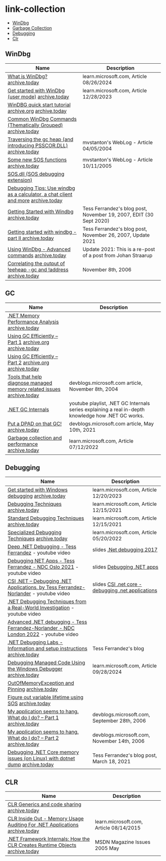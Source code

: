 # link-collection
* [WinDbg](#WinDbg)
* [Garbage Collection](#GC)
* [Debugging](#Debugging)
* [Clr](#CLR)

## WinDbg
| Name                                                                       | Description                                                                        |
|----------------------------------------------------------------------------|------------------------------------------------------------------------------------|
| [What is WinDbg?](https://learn.microsoft.com/en-us/windows-hardware/drivers/debuggercmds/windbg-overview) [archive.today](https://archive.ph/aGsU8)| learn.microsoft.com, Article 08/26/2024 |
| [Get started with WinDbg (user mode)](https://learn.microsoft.com/en-us/windows-hardware/drivers/debugger/getting-started-with-windbg) [archive.today](https://archive.is/blrZ2)| learn.microsoft.com, Article 12/28/2023 |
| [WinDBG quick start tutorial](https://codemachine.com/articles/windbg_quickstart.html) [archive.org](http://web.archive.org/web/20240324162937/https://codemachine.com/articles/windbg_quickstart.html) [archive.today](https://archive.ph/RANiR)| |
| [Common WinDbg Commands (Thematically Grouped)](http://windbg.info/doc/1-common-cmds.html) [archive.today](https://archive.ph/AMJxT)| |
| [Traversing the gc heap (and introducing PSSCOR.DLL)](https://learn.microsoft.com/en-us/archive/blogs/mvstanton/traversing-the-gc-heap-and-introducing-psscor-dll) [archive.today](https://archive.ph/iys9H) | mvstanton's WebLog - Article 04/05/2004 |
| [Some new SOS functions](https://learn.microsoft.com/en-us/archive/blogs/mvstanton/some-new-sos-functions) [archive.today](https://archive.ph/W2fQV) | mvstanton's WebLog - Article 10/11/2005 |
| [SOS.dll (SOS debugging extension)](https://learn.microsoft.com/en-us/dotnet/framework/tools/sos-dll-sos-debugging-extension) | |
| [Debugging Tips: Use windbg as a calculator, a chat client and more](https://www.tessferrandez.com/blog/2006/01/18/debugging-tips-use-windbg-as-a-calculator.html) [archive.today](https://archive.ph/mwpmW) ||
| [Getting Started with Windbg](https://www.tessferrandez.com/blog/2007/11/19/getting-started-with-windbg.html) [archive.today](https://archive.ph/RmqXw) | Tess Ferrandez's blog post, November 19, 2007, EDIT (30 Sept 2020) |
| [Getting started with windbg - part II ](https://www.tessferrandez.com/blog/2007/11/26/getting-started-with-windbg-part-ii.html) [archive.today](https://archive.ph/AvBvH) | Tess Ferrandez's blog post, November 26, 2007, Update 2021 |
| [Using WinDbg - Advanced commands](https://www.tessferrandez.com/blog/2008/01/23/windbg-advanced-commands.html) [archive.today](https://archive.ph/pcd6W)| Update 2021: This is a re-post of a post from Johan Straarup |
| [Correlating the output of !eeheap -gc and !address](https://devblogs.microsoft.com/dotnet/correlating-the-output-of-eeheap-gc-and-address/) [archive.today](https://archive.ph/8QIjA) | November 8th, 2006 |


## GC
| Name                                                                       | Description                                                                        |
|----------------------------------------------------------------------------|------------------------------------------------------------------------------------|
|[.NET Memory Performance Analysis](https://github.com/Maoni0/mem-doc/blob/master/doc/.NETMemoryPerformanceAnalysis.md) [archive.today](https://archive.ph/PrWlh)||
| [Using GC Efficiently – Part 1](https://devblogs.microsoft.com/dotnet/using-gc-efficiently-part-1/) [archive.org](https://web.archive.org/web/20240620132331/https://devblogs.microsoft.com/dotnet/using-gc-efficiently-part-1/) [archive.today](https://archive.ph/42F7l) | |
| [Using GC Efficiently – Part 2](https://devblogs.microsoft.com/dotnet/using-gc-efficiently-part-2/) [archive.org](https://web.archive.org/web/20240609085209/https://devblogs.microsoft.com/dotnet/using-gc-efficiently-part-2/) [archive.today](https://archive.ph/NAowO)| |
| [Tools that help diagnose managed memory related issues](https://devblogs.microsoft.com/dotnet/tools-that-help-diagnose-managed-memory-related-issues/) [archive.today](https://archive.ph/fB9jA) | devblogs.microsoft.com article, November 8th, 2004 |
| [.NET GC Internals](https://www.youtube.com/playlist?list=PLpUkQYy-K8Y-wYcDgDXKhfs6OT8fFQtVm) | youtube playlist, .NET GC Internals series explaining a real in-depth knowledge how .NET GC works. |
| [Put a DPAD on that GC!](https://devblogs.microsoft.com/dotnet/put-a-dpad-on-that-gc/) [archive.today](https://archive.ph/AdujA)| devblogs.microsoft.com article, May 10th, 2021 |
| [Garbage collection and performance](https://learn.microsoft.com/en-us/dotnet/standard/garbage-collection/performance) [archive.today](https://archive.ph/CxLSz) | learn.microsoft.com, Article 07/12/2022 |


## Debugging
| Name                                                                       | Description                                                                        |
|----------------------------------------------------------------------------|------------------------------------------------------------------------------------|
| [Get started with Windows debugging](https://learn.microsoft.com/en-us/windows-hardware/drivers/debugger/getting-started-with-windows-debugging) [archive.today](https://archive.is/7mOG5)| learn.microsoft.com, Article 12/20/2023 |
| [Debugging Techniques](https://learn.microsoft.com/en-us/windows-hardware/drivers/debugger/debugging-techniques) [archive.today](https://archive.ph/PiJpZ)| learn.microsoft.com, Article 12/15/2021 |
| [Standard Debugging Techniques](https://learn.microsoft.com/en-us/windows-hardware/drivers/debugger/standard-debugging-techniques) [archive.today](https://archive.ph/8vQus) | learn.microsoft.com, Article 12/15/2021 |
| [Specialized Debugging Techniques](https://learn.microsoft.com/en-us/windows-hardware/drivers/debugger/specialized-debugging-techniques) [archive.today](https://archive.ph/kqkt4) | learn.microsoft.com, Article 05/20/2022 |
| [Deep .NET Debugging - Tess Ferrandez](https://www.youtube.com/watch?v=S-jiM07X3fs) - youtube video| slides [.Net debugging 2017](https://www.slideshare.net/slideshow/net-debugging-2017/71633740) |
| [Debugging NET Apps - Tess Ferrandez - NDC Oslo 2021](https://www.youtube.com/watch?v=5LTT8OfcnsM) - youtube video| slides [Debugging .NET apps](https://www.slideshare.net/slideshow/debugging-net-apps/251122931) |
| [CSI .NET – Debugging .NET Applications, by Tess Ferrandez-Norlander](https://www.youtube.com/watch?v=z2B8OruMT6s) - youtube video| slides [CSI .net core - debugging .net applications](https://www.slideshare.net/slideshow/csi-net-core-debugging-net-applications/248330523)|
| [.NET Debugging Techniques from a Real-World Investigation](https://www.youtube.com/watch?v=23E0JVmo9MM) - youtube video ||
| [Advanced .NET debugging - Tess Ferrandez-Norlander - NDC London 2022](https://www.youtube.com/watch?v=yA-b-V_9N_E) - youtube video ||
| [.NET Debugging Labs - Information and setup instructions ](https://www.tessferrandez.com/blog/2008/02/04/debugging-demos-setup-instructions.html) [archive.today](https://archive.ph/PThUn) | Tess Ferrandez's blog |
| [Debugging Managed Code Using the Windows Debugger](https://learn.microsoft.com/en-us/windows-hardware/drivers/debugger/debugging-managed-code) [archive.today](https://archive.ph/PcbOw)| learn.microsoft.com, Article 09/28/2024 |
| [OutOfMemoryException and Pinning](https://learn.microsoft.com/en-us/archive/blogs/yunjin/outofmemoryexception-and-pinning) [archive.today](https://archive.ph/5eAXI) ||
| [Figure out variable lifetime using SOS](https://learn.microsoft.com/en-us/archive/blogs/yunjin/figure-out-variable-lifetime-using-sos) [archive.today](https://archive.ph/wXfos) ||
| [My application seems to hang. What do I do? – Part 1](https://devblogs.microsoft.com/dotnet/my-application-seems-to-hang-what-do-i-do-part-1/) [archive.today](https://archive.ph/AoH4f) | devblogs.microsoft.com, September 28th, 2006 |
| [My application seems to hang. What do I do? – Part 2](https://devblogs.microsoft.com/dotnet/my-application-seems-to-hang-what-do-i-do-part-2/) [archive.today](https://archive.ph/8nky9) | devblogs.microsoft.com, November 14th, 2006 |
| [Debugging .NET Core memory issues (on Linux) with dotnet dump](https://www.tessferrandez.com/blog/2021/03/18/debugging-a-netcore-memory-issue-with-dotnet-dump.html) [archive.today](https://archive.ph/y232F) | Tess Ferrandez's blog post, March 18, 2021 |




## CLR
| Name                                                                       | Description                                                                        |
|----------------------------------------------------------------------------|------------------------------------------------------------------------------------|
| [CLR Generics and code sharing](https://learn.microsoft.com/en-us/archive/blogs/joelpob/clr-generics-and-code-sharing) [archive.today](https://archive.ph/qZMt4) ||
| [CLR Inside Out - Memory Usage Auditing For .NET Applications](https://learn.microsoft.com/en-us/archive/msdn-magazine/2009/june/memory-usage-auditing-for-net-applications) [archive.today](https://archive.ph/MHEYO)| learn.microsoft.com, Article 08/14/2015|
| [.NET Framework Internals: How the CLR Creates Runtime Objects](https://learn.microsoft.com/en-us/archive/msdn-magazine/2005/may/net-framework-internals-how-the-clr-creates-runtime-objects) [archive.today](https://archive.ph/HiIa4) | MSDN Magazine Issues  2005  May |

